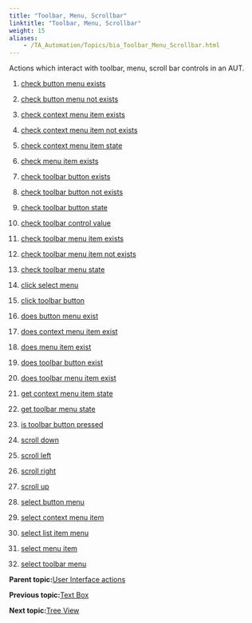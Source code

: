 ```yaml
--- 
title: "Toolbar, Menu, Scrollbar"
linktitle: "Toolbar, Menu, Scrollbar"
weight: 15
aliases: 
    - /TA_Automation/Topics/bia_Toolbar_Menu_Scrollbar.html
---
```


Actions which interact with toolbar, menu, scroll bar controls in an AUT.

1.  [check button menu exists](/TA_Automation/Topics/bia_check_button_menu_exists.html)  

2.  [check button menu not exists](/TA_Automation/Topics/bia_check_button_menu_not_exists.html)  

3.  [check context menu item exists](/TA_Automation/Topics/bia_check_context_menu_item_exists.html)  

4.  [check context menu item not exists](/TA_Automation/Topics/bia_check_context_menu_item_not_exists.html)  

5.  [check context menu item state](/TA_Automation/Topics/bia_check_context_menu_item_state.html)  

6.  [check menu item exists](/TA_Automation/Topics/bia_check_menu_item_exists.html)  

7.  [check toolbar button exists](/TA_Automation/Topics/bia_check_toolbar_button_exists.html)  

8.  [check toolbar button not exists](/TA_Automation/Topics/bia_check_toolbar_button_not_exists.html)  

9.  [check toolbar button state](/TA_Automation/Topics/bia_check_toolbar_button_state.html)  

10. [check toolbar control value](/TA_Automation/Topics/bia_check_toolbar_control_value.html)  

11. [check toolbar menu item exists](/TA_Automation/Topics/bia_check_toolbar_menu_item_exists.html)  

12. [check toolbar menu item not exists](/TA_Automation/Topics/bia_check_toolbar_menu_item_not_exists.html)  

13. [check toolbar menu state](/TA_Automation/Topics/bia_check_toolbar_menu_state.html)  

14. [click select menu](/TA_Automation/Topics/bia_click_select_menu.html)  

15. [click toolbar button](/TA_Automation/Topics/bia_click_toolbar_button.html)  

16. [does button menu exist](/TA_Automation/Topics/bia_does_button_menu_exist.html)  

17. [does context menu item exist](/TA_Automation/Topics/bia_does_context_menu_item_exist.html)  

18. [does menu item exist](/TA_Automation/Topics/bia_does_menu_item_exist.html)  

19. [does toolbar button exist](/TA_Automation/Topics/bia_does_toolbar_button_exist.html)  

20. [does toolbar menu item exist](/TA_Automation/Topics/bia_does_toolbar_menu_item_exist.html)  

21. [get context menu item state](/TA_Automation/Topics/bia_get_context_menu_item_state.html)  

22. [get toolbar menu state](/TA_Automation/Topics/bia_get_toolbar_menu_state.html)  

23. [is toolbar button pressed](/TA_Automation/Topics/bia_is_toolbar_button_pressed.html)  

24. [scroll down](/TA_Automation/Topics/bia_scroll_down.html)  

25. [scroll left](/TA_Automation/Topics/bia_scroll_left.html)  

26. [scroll right](/TA_Automation/Topics/bia_scroll_right.html)  

27. [scroll up](/TA_Automation/Topics/bia_scroll_up.html)  

28. [select button menu](/TA_Automation/Topics/bia_select_button_menu.html)  

29. [select context menu item](/TA_Automation/Topics/bia_select_context_menu_item.html)  

30. [select list item menu](/TA_Automation/Topics/bia_select_list_item_menu.html)  

31. [select menu item](/TA_Automation/Topics/bia_select_menu_item.html)  

32. [select toolbar menu](/TA_Automation/Topics/bia_select_toolbar_menu.html)  


**Parent topic:**[User Interface actions](/TA_Automation/Topics/bia_User_Interface.html)

**Previous topic:**[Text Box](/TA_Automation/Topics/bia_Text_box.html)

**Next topic:**[Tree View](/TA_Automation/Topics/bia_Tree_view.html)

